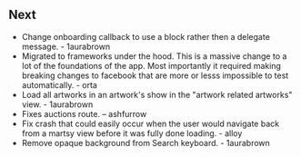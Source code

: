 ## Next

* Change onboarding callback to use a block rather then a delegate message. - 1aurabrown
* Migrated to frameworks under the hood. This is a massive change to a lot
  of the foundations of the app. Most importantly it required making breaking 
  changes to facebook that are more or lesss impossible to test automatically. - orta
* Load all artworks in an artwork's show in the "artwork related artworks" view. - 1aurabrown
* Fixes auctions route. – ashfurrow
* Fix crash that could easily occur when the user would navigate back from a martsy view before it was fully done loading. - alloy
* Remove opaque background from Search keyboard. - 1aurabrown
